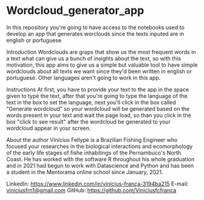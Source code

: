 # Wordcloud_generator_app
In this repository you're going to have access to the notebooks used to develop an app that generates worclouds since the texts inputed are in english or portuguese


Introduction
Wordclouds are graps that show us the most frequent words in a text what can give us a bunch of insights about the text, so with this motivation, this app aims to give us a simple
but valuable tool to have simple wordclouds about all texts we want since they'd been written in english or portuguese. Other languages aren't going to work in this app.

Instructions
At first, you have to provide your text to the app in the space given to type the text, after that you're going to type the language of the text in the box to set the language,
next you'll click in the box called "Generate wordcloud" so your wordcloud will be generated based on the words present in your text and wait the page load, so than you click 
in the box "click to see result" after the wordcloud be generated to your wordcloud appear in your screen.

About the author
Vinícius Fellype is a Brazilian Fishing Engineer who focused your researches in the biological interactions and ecomorphology of the early life stages of fishe inhabitings of the 
Pernambuco's North Coast. He has worked with the software R throughout his whole graduation and in 2021 had begun to work with Datascience and Python and has been a student in the
Mentorama online school since January, 2021.

LinkedIn: https://www.linkedin.com/in/vinícius-frança-3194ba215 E-mail: viniciusfrn1@gmail.com GitHub: https://github.com/Viniciusfcfranca


